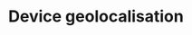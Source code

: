 ---
title: "Device geolocalisation"
excerpt: "Prediction of device based on cross validation"
git_url: "https://github.com/savoga/device-geolocalisation/"
image: "https://cdn6.aptoide.com/imgs/1/5/2/15242158f74566cb60cc8c7f50691529_icon.png"
publish: true
---
